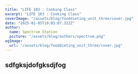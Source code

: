 ```yaml
---
title: "LIFE 103 : Cooking Class"
excerpt: "LIFE 103 : Cooking Class"
coverImage: "/assets/blog/fooddieting_unit_three/cover.jpg"
date: "2025-01-05T19:03:07.322Z"
author:
  name: Spectrum Station
  picture: "/assets/blog/authors/spectrum.png"
ogImage:
  url: "/assets/blog/fooddieting_unit_three/cover.jpg"
---
```

## sdfgksjdofgksdjfog

